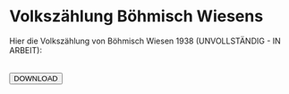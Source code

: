 # Volkszählung Böhmisch Wiesens

Hier die Volkszählung von Böhmisch Wiesen 1938 (UNVOLLSTÄNDIG - IN ARBEIT):

<table id="volksz-table" class="t"></table>

<button onclick="download()" class="button">DOWNLOAD</button>

<script>

    let data = JSON.parse(sync("get", "/tables/volksz-bw.csv", null));
    let tableElement = document.getElementById("volksz-table");
    rowLength = data[0].length;
    for (let row of data) {
        let rowElement = document.createElement("tr");
        let fields = 0;
        for (field of row) {
            let fieldElement = document.createElement("td");
            fieldElement.innerText = field;
            rowElement.appendChild(fieldElement);
            fields++;
        }
        while (fields < rowLength) {
            rowElement.appendChild(document.createElement("td"));
            fields++;
        }
        tableElement.appendChild(rowElement);
    }

    function download() {
        window.location.href = "/tables/volksz-bw.ods/download";
    }

</script>